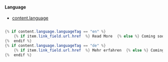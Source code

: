 #### Language
- [content.language](https://developers.hubspot.com/docs/cms/hubl/variables) 





```java

{% if content.language.languageTag == "en" %}
    {% if item.link_field.url.href  %} Read More  {% else %} Coming soon{% endif %}
{%  endif %}
{% if content.language.languageTag == "de" %}
    {% if item.link_field.url.href  %} Mehr erfahren  {% else %} Coming soon {% endif %}
{%  endif %}
```